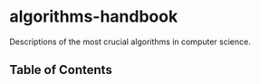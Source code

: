 # algorithms-handbook

Descriptions of the most crucial algorithms in computer science.

## Table of Contents
